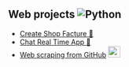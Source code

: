 ## Web projects ![Python](https://img.shields.io/badge/python-3670A0?style=for-the-badge&logo=python&logoColor=ffdd54)
  * [Create Shop Facture 🧾](Invoice/Facture.py)
  * [Chat Real Time App 💬](Realchat/realtimechatapp.py)
  * [Web scraping from GitHub](Scgithub/gwscr.py) <img src="https://media1.giphy.com/media/CwTvSiWflgCGKgz5eb/giphy.gif?cid=6c09b9523yt4wydd22f7cmydrqtm0wb52cepr5qg6zfktt1q&ep=v1_internal_gif_by_id&rid=giphy.gif&ct=s" width="25px" height="23">
